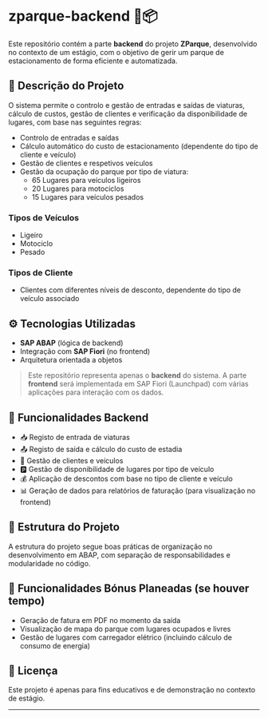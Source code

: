# zparque-backend 🚗📦

Este repositório contém a parte **backend** do projeto **ZParque**, desenvolvido no contexto de um estágio, com o objetivo de gerir um parque de estacionamento de forma eficiente e automatizada.

## 📌 Descrição do Projeto

O sistema permite o controlo e gestão de entradas e saídas de viaturas, cálculo de custos, gestão de clientes e verificação da disponibilidade de lugares, com base nas seguintes regras:

- Controlo de entradas e saídas
- Cálculo automático do custo de estacionamento (dependente do tipo de cliente e veículo)
- Gestão de clientes e respetivos veículos
- Gestão da ocupação do parque por tipo de viatura:
  - 65 Lugares para veículos ligeiros
  - 20 Lugares para motociclos
  - 15 Lugares para veículos pesados

### Tipos de Veículos
- Ligeiro
- Motociclo
- Pesado

### Tipos de Cliente
- Clientes com diferentes níveis de desconto, dependente do tipo de veículo associado

## ⚙️ Tecnologias Utilizadas

- **SAP ABAP** (lógica de backend)
- Integração com **SAP Fiori** (no frontend)
- Arquitetura orientada a objetos

> Este repositório representa apenas o **backend** do sistema. A parte **frontend** será implementada em SAP Fiori (Launchpad) com várias aplicações para interação com os dados.

## 🧩 Funcionalidades Backend

- 📥 Registo de entrada de viaturas
- 📤 Registo de saída e cálculo do custo de estadia
- 👤 Gestão de clientes e veículos
- 🅿️ Gestão de disponibilidade de lugares por tipo de veículo
- 💰 Aplicação de descontos com base no tipo de cliente e veículo
- 📊 Geração de dados para relatórios de faturação (para visualização no frontend)

## 📁 Estrutura do Projeto

A estrutura do projeto segue boas práticas de organização no desenvolvimento em ABAP, com separação de responsabilidades e modularidade no código.

## 🚧 Funcionalidades Bónus Planeadas (se houver tempo)

- Geração de fatura em PDF no momento da saída
- Visualização de mapa do parque com lugares ocupados e livres
- Gestão de lugares com carregador elétrico (incluindo cálculo de consumo de energia)

## 📄 Licença

Este projeto é apenas para fins educativos e de demonstração no contexto de estágio.

---

